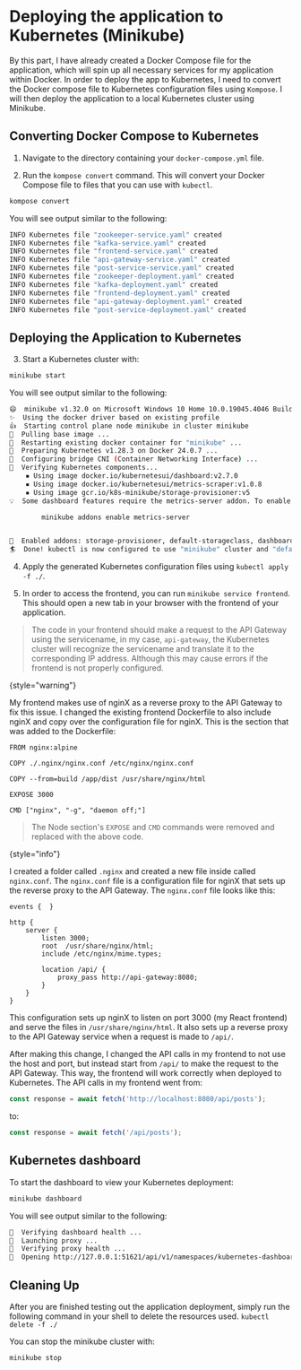 # Deploying the application to Kubernetes (Minikube)

By this part, I have already created a Docker Compose file for the application, which will spin up all necessary services for my application within Docker. In order to deploy the app to Kubernetes, I need to convert the Docker compose file to Kubernetes configuration files using `Kompose`.
I will then deploy the application to a local Kubernetes cluster using Minikube.

## Converting Docker Compose to Kubernetes

1. Navigate to the directory containing your `docker-compose.yml` file.

2. Run the `kompose convert` command. This will convert your Docker Compose file to files that you can use with `kubectl`.

```bash
kompose convert
```

You will see output similar to the following:
```bash
INFO Kubernetes file "zookeeper-service.yaml" created 
INFO Kubernetes file "kafka-service.yaml" created 
INFO Kubernetes file "frontend-service.yaml" created 
INFO Kubernetes file "api-gateway-service.yaml" created 
INFO Kubernetes file "post-service-service.yaml" created 
INFO Kubernetes file "zookeeper-deployment.yaml" created 
INFO Kubernetes file "kafka-deployment.yaml" created 
INFO Kubernetes file "frontend-deployment.yaml" created 
INFO Kubernetes file "api-gateway-deployment.yaml" created 
INFO Kubernetes file "post-service-deployment.yaml" created
```

## Deploying the Application to Kubernetes

3. Start a Kubernetes cluster with:
```Bash
minikube start
```

You will see output similar to the following:
```Bash
😄  minikube v1.32.0 on Microsoft Windows 10 Home 10.0.19045.4046 Build 19045.4046
✨  Using the docker driver based on existing profile
👍  Starting control plane node minikube in cluster minikube
🚜  Pulling base image ...
🔄  Restarting existing docker container for "minikube" ...
🐳  Preparing Kubernetes v1.28.3 on Docker 24.0.7 ...
🔗  Configuring bridge CNI (Container Networking Interface) ...
🔎  Verifying Kubernetes components...
    ▪ Using image docker.io/kubernetesui/dashboard:v2.7.0
    ▪ Using image docker.io/kubernetesui/metrics-scraper:v1.0.8
    ▪ Using image gcr.io/k8s-minikube/storage-provisioner:v5
💡  Some dashboard features require the metrics-server addon. To enable all features please run:

        minikube addons enable metrics-server


🌟  Enabled addons: storage-provisioner, default-storageclass, dashboard
🏄  Done! kubectl is now configured to use "minikube" cluster and "default" namespace by default
```

4. Apply the generated Kubernetes configuration files using `kubectl apply -f ./`.

5. In order to access the frontend, you can run `minikube service frontend`. This should open a new tab in your browser with the frontend of your application.

> The code in your frontend should make a request to the API Gateway using the servicename, in my case, `api-gateway`, the Kubernetes cluster will recognize the servicename and translate it to the corresponding IP address. Although this may cause errors if the frontend is not properly configured.
>
{style="warning"}

My frontend makes use of nginX as a reverse proxy to the API Gateway to fix this issue. I changed the existing frontend Dockerfile to also include nginX and copy over the configuration file for nginX. This is the section that was added to the Dockerfile:

```Docker
FROM nginx:alpine

COPY ./.nginx/nginx.conf /etc/nginx/nginx.conf

COPY --from=build /app/dist /usr/share/nginx/html

EXPOSE 3000

CMD ["nginx", "-g", "daemon off;"]
```

> The Node section's `EXPOSE` and `CMD` commands were removed and replaced with the above code. 
> 
{style="info"}

I created a folder called `.nginx` and created a new file inside called `nginx.conf`. The `nginx.conf` file is a configuration file for nginX that sets up the reverse proxy to the API Gateway. The `nginx.conf` file looks like this:

```nNGINX
events {  }

http {
    server {
        listen 3000;
        root  /usr/share/nginx/html;
        include /etc/nginx/mime.types;
        
        location /api/ {
            proxy_pass http://api-gateway:8080;
        }
    }
}
```

This configuration sets up nginX to listen on port 3000 (my React frontend) and serve the files in `/usr/share/nginx/html`. It also sets up a reverse proxy to the API Gateway service when a request is made to `/api/`.

After making this change, I changed the API calls in my frontend to not use the host and port, but instead start from `/api/` to make the request to the API Gateway. This way, the frontend will work correctly when deployed to Kubernetes. The API calls in my frontend went from:

```JavaScript
const response = await fetch('http://localhost:8080/api/posts');
```

to:

```JavaScript
const response = await fetch('/api/posts');
```

## Kubernetes dashboard

To start the dashboard to view your Kubernetes deployment:

```Bash
minikube dashboard
```

You will see output similar to the following:

```Bash
🤔  Verifying dashboard health ...
🚀  Launching proxy ...
🤔  Verifying proxy health ...
🎉  Opening http://127.0.0.1:51621/api/v1/namespaces/kubernetes-dashboard/services/http:kubernetes-dashboard:/proxy/ in your default browser...
```

## Cleaning Up
After you are finished testing out the application deployment, simply run the following command in your shell to delete the resources used.
`kubectl delete -f ./`

You can stop the minikube cluster with:
```Bash
minikube stop
```